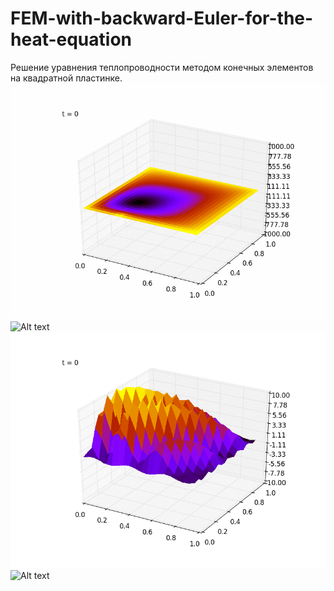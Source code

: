 # FEM-with-backward-Euler-for-the-heat-equation
Решение уравнения теплопроводности методом конечных элементов на квадратной пластинке.
![Alt text](/examples/1.gif?raw=true)
![Alt text](/examples/2.gif?raw=true)
![Alt text](/examples/3.gif?raw=true)
![Alt text](/examples/4.gif?raw=true)
